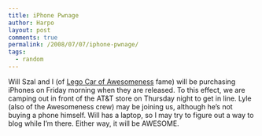```yaml
---
title: iPhone Pwnage
author: Harpo
layout: post
comments: true
permalink: /2008/07/07/iphone-pwnage/
tags:
  - random
---
```

Will Szal and I (of <a title="Lego Car of Awesomeness" rel="self" href="/projects/lego">Lego Car of Awesomeness</a> fame) will be purchasing iPhones on Friday morning when they are released. To this effect, we are camping out in front of the AT&T store on Thursday night to get in line. Lyle (also of the Awesomeness crew) may be joining us, although he&#8217;s not buying a phone himself. Will has a laptop, so I may try to figure out a way to blog while I&#8217;m there. Either way, it will be AWESOME.